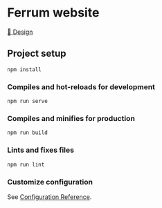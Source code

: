 # Ferrum website
[🎨 Design](https://www.figma.com/file/ddlhX2qndowpr8l7daBigP/Ferrum-sketches)

## Project setup
```
npm install
```

### Compiles and hot-reloads for development
```
npm run serve
```

### Compiles and minifies for production
```
npm run build
```

### Lints and fixes files
```
npm run lint
```

### Customize configuration
See [Configuration Reference](https://cli.vuejs.org/config/).
